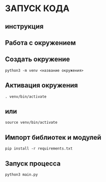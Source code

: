 # ЗАПУСК КОДА 

## инструкция 

## Работа с окружением

## Создать окружение
``` 
python3 -m venv <название окружения>
```

## Активация окружения
```
. venv/bin/activate
```

## или
```
source venv/bin/activate
```
## Импорт библиотек и модулей
```
pip install -r requirements.txt
```
## Запуск процесса
```
python3 main.py
```
